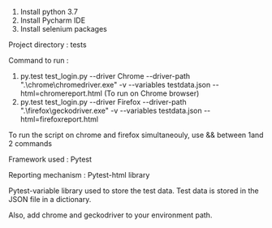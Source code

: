 1. Install python 3.7 
2. Install Pycharm IDE
3. Install selenium packages


Project directory : tests

Command to run :
1. py.test test_login.py --driver Chrome --driver-path ".\chrome\chromedriver.exe" -v --variables testdata.json --html=chromereport.html (To run on Chrome browser)
2. py.test test_login.py --driver Firefox --driver-path ".\firefox\geckodriver.exe" -v --variables testdata.json --html=firefoxreport.html

To run the script on chrome and firefox simultaneouly, use && between 1and 2 commands

Framework used : Pytest

Reporting mechanism : Pytest-html library

Pytest-variable library used to store the test data. Test data is stored in the JSON file in a dictionary.

Also, add chrome and geckodriver to your environment path.
